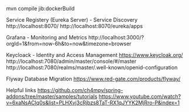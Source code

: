mvn compile jib:dockerBuild


Service Registery (Eureka Server) - Service Discovery 
http://localhost:8070/
http://localhost:8070/eureka/apps

Grafana - Monitoring and Metrics
http://localhost:3000/?orgId=1&from=now-6h&to=now&timezone=browser

Keycloack - Identity and Access Management 
https://www.keycloak.org/
http://localhost:7080/admin/master/console/#/master
http://localhost:7080/realms/master/.well-known/openid-configuration


Flyway Database Migration
https://www.red-gate.com/products/flyway/


Helpful links
https://github.com/ch4mpy/spring-addons/tree/master/samples/tutorials
https://www.youtube.com/watch?v=6xaNsACIq0s&list=PLHXvj3cRjbzs8TaT-RX1qJYYK2MjRro-P&index=1
